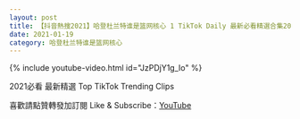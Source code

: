 ```yaml
---
layout: post
title: 【抖音熱搜2021】哈登杜兰特谁是篮网核心 1 TikTok Daily 最新必看精選合集2021 01 19
date: 2021-01-19
category: 哈登杜兰特谁是篮网核心
---
```


{% include youtube-video.html id="JzPDjY1g_Io" %}

2021必看 最新精選 Top TikTok Trending Clips

喜歡請點贊轉發加訂閱 Like & Subscribe：[YouTube](https://www.youtube.com/channel/UCAoR7VcanIPd04uEq_GIylA/videos)

